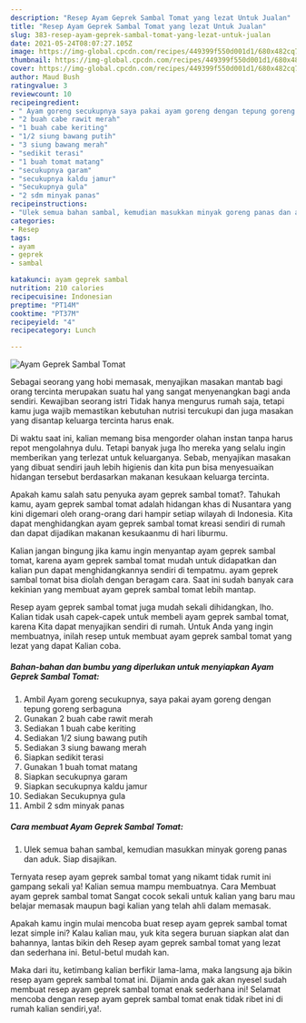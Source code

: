 ```yaml
---
description: "Resep Ayam Geprek Sambal Tomat yang lezat Untuk Jualan"
title: "Resep Ayam Geprek Sambal Tomat yang lezat Untuk Jualan"
slug: 383-resep-ayam-geprek-sambal-tomat-yang-lezat-untuk-jualan
date: 2021-05-24T08:07:27.105Z
image: https://img-global.cpcdn.com/recipes/449399f550d001d1/680x482cq70/ayam-geprek-sambal-tomat-foto-resep-utama.jpg
thumbnail: https://img-global.cpcdn.com/recipes/449399f550d001d1/680x482cq70/ayam-geprek-sambal-tomat-foto-resep-utama.jpg
cover: https://img-global.cpcdn.com/recipes/449399f550d001d1/680x482cq70/ayam-geprek-sambal-tomat-foto-resep-utama.jpg
author: Maud Bush
ratingvalue: 3
reviewcount: 10
recipeingredient:
- " Ayam goreng secukupnya saya pakai ayam goreng dengan tepung goreng serbaguna"
- "2 buah cabe rawit merah"
- "1 buah cabe keriting"
- "1/2 siung bawang putih"
- "3 siung bawang merah"
- "sedikit terasi"
- "1 buah tomat matang"
- "secukupnya garam"
- "secukupnya kaldu jamur"
- "Secukupnya gula"
- "2 sdm minyak panas"
recipeinstructions:
- "Ulek semua bahan sambal, kemudian masukkan minyak goreng panas dan aduk. Siap disajikan."
categories:
- Resep
tags:
- ayam
- geprek
- sambal

katakunci: ayam geprek sambal 
nutrition: 210 calories
recipecuisine: Indonesian
preptime: "PT14M"
cooktime: "PT37M"
recipeyield: "4"
recipecategory: Lunch

---
```



![Ayam Geprek Sambal Tomat](https://img-global.cpcdn.com/recipes/449399f550d001d1/680x482cq70/ayam-geprek-sambal-tomat-foto-resep-utama.jpg)

Sebagai seorang yang hobi memasak, menyajikan masakan mantab bagi orang tercinta merupakan suatu hal yang sangat menyenangkan bagi anda sendiri. Kewajiban seorang istri Tidak hanya mengurus rumah saja, tetapi kamu juga wajib memastikan kebutuhan nutrisi tercukupi dan juga masakan yang disantap keluarga tercinta harus enak.

Di waktu  saat ini, kalian memang bisa mengorder olahan instan tanpa harus repot mengolahnya dulu. Tetapi banyak juga lho mereka yang selalu ingin memberikan yang terlezat untuk keluarganya. Sebab, menyajikan masakan yang dibuat sendiri jauh lebih higienis dan kita pun bisa menyesuaikan hidangan tersebut berdasarkan makanan kesukaan keluarga tercinta. 



Apakah kamu salah satu penyuka ayam geprek sambal tomat?. Tahukah kamu, ayam geprek sambal tomat adalah hidangan khas di Nusantara yang kini digemari oleh orang-orang dari hampir setiap wilayah di Indonesia. Kita dapat menghidangkan ayam geprek sambal tomat kreasi sendiri di rumah dan dapat dijadikan makanan kesukaanmu di hari liburmu.

Kalian jangan bingung jika kamu ingin menyantap ayam geprek sambal tomat, karena ayam geprek sambal tomat mudah untuk didapatkan dan kalian pun dapat menghidangkannya sendiri di tempatmu. ayam geprek sambal tomat bisa diolah dengan beragam cara. Saat ini sudah banyak cara kekinian yang membuat ayam geprek sambal tomat lebih mantap.

Resep ayam geprek sambal tomat juga mudah sekali dihidangkan, lho. Kalian tidak usah capek-capek untuk membeli ayam geprek sambal tomat, karena Kita dapat menyajikan sendiri di rumah. Untuk Anda yang ingin membuatnya, inilah resep untuk membuat ayam geprek sambal tomat yang lezat yang dapat Kalian coba.

<!--inarticleads1-->

##### Bahan-bahan dan bumbu yang diperlukan untuk menyiapkan Ayam Geprek Sambal Tomat:

1. Ambil  Ayam goreng secukupnya, saya pakai ayam goreng dengan tepung goreng serbaguna
1. Gunakan 2 buah cabe rawit merah
1. Sediakan 1 buah cabe keriting
1. Sediakan 1/2 siung bawang putih
1. Sediakan 3 siung bawang merah
1. Siapkan sedikit terasi
1. Gunakan 1 buah tomat matang
1. Siapkan secukupnya garam
1. Siapkan secukupnya kaldu jamur
1. Sediakan Secukupnya gula
1. Ambil 2 sdm minyak panas




<!--inarticleads2-->

##### Cara membuat Ayam Geprek Sambal Tomat:

1. Ulek semua bahan sambal, kemudian masukkan minyak goreng panas dan aduk. Siap disajikan.




Ternyata resep ayam geprek sambal tomat yang nikamt tidak rumit ini gampang sekali ya! Kalian semua mampu membuatnya. Cara Membuat ayam geprek sambal tomat Sangat cocok sekali untuk kalian yang baru mau belajar memasak maupun bagi kalian yang telah ahli dalam memasak.

Apakah kamu ingin mulai mencoba buat resep ayam geprek sambal tomat lezat simple ini? Kalau kalian mau, yuk kita segera buruan siapkan alat dan bahannya, lantas bikin deh Resep ayam geprek sambal tomat yang lezat dan sederhana ini. Betul-betul mudah kan. 

Maka dari itu, ketimbang kalian berfikir lama-lama, maka langsung aja bikin resep ayam geprek sambal tomat ini. Dijamin anda gak akan nyesel sudah membuat resep ayam geprek sambal tomat enak sederhana ini! Selamat mencoba dengan resep ayam geprek sambal tomat enak tidak ribet ini di rumah kalian sendiri,ya!.

